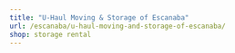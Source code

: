 ```yaml
---
title: "U-Haul Moving & Storage of Escanaba"
url: /escanaba/u-haul-moving-and-storage-of-escanaba/
shop: storage rental
---
```

